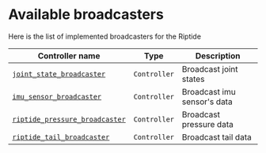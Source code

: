 # Available broadcasters

Here is the list of implemented broadcasters for the Riptide

| Controller name                                                     | Type         | Description                 |
|---------------------------------------------------------------------|--------------|-----------------------------|
| [`joint_state_broadcaster`](./joint_state_broadcaster.md)           | `Controller` | Broadcast joint states      |
| [`imu_sensor_broadcaster`](./imu_sensor_broadcaster.md)             | `Controller` | Broadcast imu sensor's data |
| [`riptide_pressure_broadcaster`](./riptide_pressure_broadcaster.md) | `Controller` | Broadcast pressure data     |
| [`riptide_tail_broadcaster`](./riptide_tail_broadcaster.md)         | `Controller` | Broadcast tail data         |
